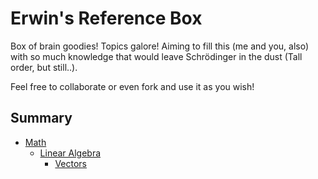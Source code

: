 # Erwin's Reference Box
Box of brain goodies!
Topics galore!
Aiming to fill this (me and you, also) with so much knowledge that would leave Schrödinger in the dust (Tall order, but still..).

Feel free to collaborate or even fork and use it as you wish!


## Summary
- [Math](math/math.md)
  - [Linear Algebra](math/linear-algebra/linear-algebra.md)
    - [Vectors](math/linear-algebra/vectors/vectors.md)
